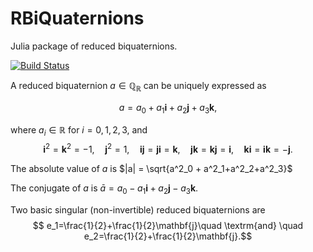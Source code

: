 # RBiQuaternions
Julia package of reduced biquaternions. 

[![Build Status](https://github.com/ivanslapnicar/RBiQuaternions.jl/actions/workflows/CI.yml/badge.svg?branch=main)](https://github.com/ivanslapnicar/RBiQuaternions.jl/actions/workflows/CI.yml?query=branch%3Amain)

A reduced biquaternion $a \in\mathbb{Q}_\mathbb{R}$ can be uniquely expressed as

$$
a = a_0 + a_1 \mathbf{i} + a_2 \mathbf{j} + a_3 \mathbf{k},$$

where $a_i \in \mathbb{R}$ for
$i = 0, 1, 2, 3$, and 
$$
\mathbf{i}^2 = \mathbf{k}^2 = −1,\quad \mathbf{j}^2 = 1,\quad 
\mathbf{i}\mathbf{j} = \mathbf{j}\mathbf{i} = \mathbf{k},\quad  
\mathbf{j}\mathbf{k} = \mathbf{k}\mathbf{j} = \mathbf{i},\quad 
\mathbf{k}\mathbf{i} = \mathbf{i}\mathbf{k} = −\mathbf{j}.$$

The absolute value of $a$ is $|a| = \sqrt{a^2_0 + a^2_1+a^2_2+a^2_3}$

The conjugate of $a$ is $\bar{a}=a_0 - a_1 \mathbf{i} + a_2 \mathbf{j} - a_3 \mathbf{k}$.

Two basic singular (non-invertible) reduced biquaternions are
$$
e_1=\frac{1}{2}+\frac{1}{2}\mathbf{j}\quad \textrm{and} \quad e_2=\frac{1}{2}+\frac{1}{2}\mathbf{j}.$$
